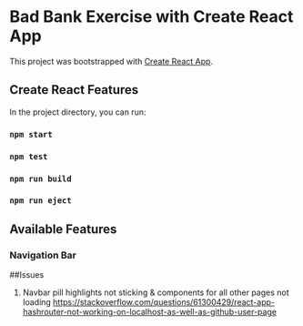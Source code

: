 # Bad Bank Exercise with Create React App

This project was bootstrapped with [Create React App](https://github.com/facebook/create-react-app).

## Create React Features

In the project directory, you can run:
### `npm start`
### `npm test`
### `npm run build`
### `npm run eject`

## Available Features
### Navigation Bar
    
##Issues
1. Navbar pill highlights not sticking & components for all other pages not loading
https://stackoverflow.com/questions/61300429/react-app-hashrouter-not-working-on-localhost-as-well-as-github-user-page
